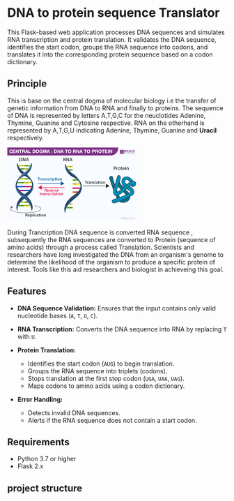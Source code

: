 # DNA to protein sequence Translator

This Flask-based web application processes DNA sequences and simulates RNA transcription and protein translation. 
It validates the DNA sequence, identifies the start codon, groups the RNA sequence into codons, and translates it into the corresponding protein sequence based on a codon dictionary. 


## Principle
This is base on the central dogma of molecular biology i.e the transfer of genetic information from DNA to RNA and finally to proteins. The sequence of DNA is represented by letters A,T,G,C for the neuclotides Adenine, Thymine, Guanine and Cytosine respective. RNA on the otherhand is represented by A,T,G,U indicating Adenine, Thymine, Guanine and **Uracil** respectively. 


![central dogma](https://github.com/mik3lson/DNA-Translator/blob/main/static/central%20dogma.png)

During Trancription DNA sequence is converted RNA sequence , subsequently the RNA sequences are converted to Protein (sequence of amino acids) through a process called Translation. Scientists and researchers have long investigated the DNA from an organism's genome to determine the likelihood of the organism to produce a specific protein of interest. Tools like this aid researchers and biologist in achieveing this goal.


## Features

- **DNA Sequence Validation:** Ensures that the input contains only valid nucleotide bases (`A`, `T`, `G`, `C`).
- **RNA Transcription:** Converts the DNA sequence into RNA by replacing `T` with `U`.
- **Protein Translation:**  
  - Identifies the start codon (`AUG`) to begin translation.
  - Groups the RNA sequence into triplets (codons).
  - Stops translation at the first stop codon (`UGA`, `UAA`, `UAG`).
  - Maps codons to amino acids using a codon dictionary.

- **Error Handling:**  
  - Detects invalid DNA sequences.
  - Alerts if the RNA sequence does not contain a start codon.

## Requirements

- Python 3.7 or higher  
- Flask 2.x  

## project structure
